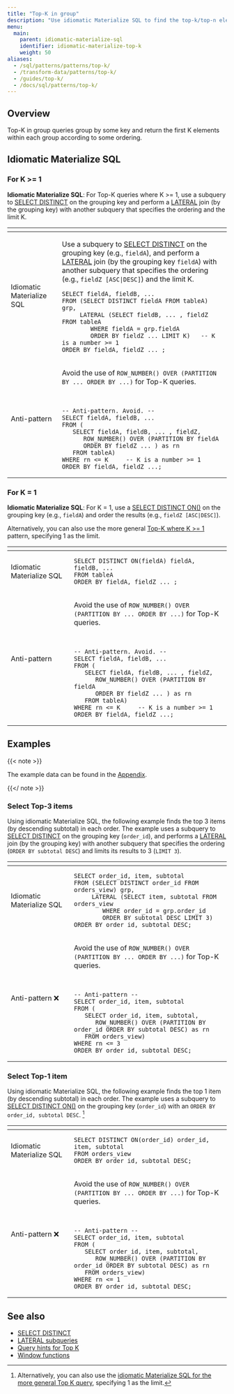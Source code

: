 ```yaml
---
title: "Top-K in group"
description: "Use idiomatic Materialize SQL to find the top-k/top-n elements in each group."
menu:
  main:
    parent: idiomatic-materialize-sql
    identifier: idiomatic-materialize-top-k
    weight: 50
aliases:
  - /sql/patterns/patterns/top-k/
  - /transform-data/patterns/top-k/
  - /guides/top-k/
  - /docs/sql/patterns/top-k/
---
```


## Overview

Top-K in group queries group by some key and return the first K elements within
each group according to some ordering.

## Idiomatic Materialize SQL

### For K >= 1

**Idiomatic Materialize SQL**: For Top-K queries where K >= 1, use a subquery to
[SELECT DISTINCT](/sql/select/#select-distinct) on the grouping key and perform
a [LATERAL](/sql/select/join/#lateral-subqueries) join (by the grouping key)
with another subquery that specifies the ordering and the limit K.

<table>
<thead>
<tr>
<th></th>
<th></th>
</tr>
</thead>
<tbody>
<tr>
<td><blue>Idiomatic Materialize SQL</blue></td>
<td class="copyableCode">

Use a subquery to
[SELECT DISTINCT](/sql/select/#select-distinct) on the grouping key (e.g.,
`fieldA`), and perform a [LATERAL](/sql/select/join/#lateral-subqueries) join
(by the grouping key `fieldA`) with another subquery that specifies the ordering
(e.g., `fieldZ [ASC|DESC]`) and the limit K.

```mzsql
SELECT fieldA, fieldB, ...
FROM (SELECT DISTINCT fieldA FROM tableA) grp,
     LATERAL (SELECT fieldB, ... , fieldZ FROM tableA
        WHERE fieldA = grp.fieldA
        ORDER BY fieldZ ... LIMIT K)   -- K is a number >= 1
ORDER BY fieldA, fieldZ ... ;
```

</td>
</tr>
<tr>
<td><red>Anti-pattern</red></td>
<td>

<red>Avoid the use of `ROW_NUMBER() OVER (PARTITION BY ... ORDER BY ...)` for Top-K queries.</red>

<br>
<div style="background-color: var(--code-block)">

```nofmt
-- Anti-pattern. Avoid. --
SELECT fieldA, fieldB, ...
FROM (
   SELECT fieldA, fieldB, ... , fieldZ,
      ROW_NUMBER() OVER (PARTITION BY fieldA
      ORDER BY fieldZ ... ) as rn
   FROM tableA)
WHERE rn <= K     -- K is a number >= 1
ORDER BY fieldA, fieldZ ...;
```

</div>
</td>
</tr>
</tbody>
</table>


### For K = 1

**Idiomatic Materialize SQL**: For K = 1, use a [SELECT DISTINCT
ON()](/sql/select/#select-distinct-on) on the grouping key (e.g., `fieldA`) and
order the results (e.g., `fieldZ [ASC|DESC]`).

Alternatively, you can also use the more general [Top-K where K >= 1](#for-k--1)
pattern, specifying 1 as the limit.

<table>
<thead>
<tr>
<th></th>
<th></th>
</tr>
</thead>
<tbody>
<tr>
<td><blue>Idiomatic Materialize SQL</blue></td>
<td class="copyableCode">

```mzsql
SELECT DISTINCT ON(fieldA) fieldA, fieldB, ...
FROM tableA
ORDER BY fieldA, fieldZ ... ;
```

</div>
</td>
</tr>

<tr>
<td><red>Anti-pattern</red></td>
<td>

<red>Avoid the use of `ROW_NUMBER() OVER (PARTITION BY ... ORDER BY ...)` for Top-K queries.</red>

<br>
<div style="background-color: var(--code-block)">

```nofmt
-- Anti-pattern. Avoid. --
SELECT fieldA, fieldB, ...
FROM (
   SELECT fieldA, fieldB, ... , fieldZ,
      ROW_NUMBER() OVER (PARTITION BY fieldA
      ORDER BY fieldZ ... ) as rn
   FROM tableA)
WHERE rn <= K     -- K is a number >= 1
ORDER BY fieldA, fieldZ ...;
```

</div>
</td>
</tr>
</tbody>
</table>

## Examples

{{< note >}}

The example data can be found in the
[Appendix](/transform-data/idiomatic-materialize-sql/appendix/example-orders).

{{</ note >}}

### Select Top-3 items

Using idiomatic Materialize SQL, the following example finds the top 3 items (by
descending subtotal) in each order. The example uses a subquery to [SELECT
DISTINCT](/sql/select/#select-distinct) on the grouping key (`order_id`), and
performs a [LATERAL](/sql/select/join/#lateral-subqueries) join (by the grouping
key) with another subquery that specifies the ordering (`ORDER BY subtotal
DESC`) and limits its results to 3 (`LIMIT 3`).

<table>
<thead>
<tr>
<th></th>
<th></th>
</tr>
</thead>
<tbody>
<tr>
<td><blue>Idiomatic Materialize SQL</blue></td>
<td class="copyableCode">

```mzsql
SELECT order_id, item, subtotal
FROM (SELECT DISTINCT order_id FROM orders_view) grp,
     LATERAL (SELECT item, subtotal FROM orders_view
        WHERE order_id = grp.order_id
        ORDER BY subtotal DESC LIMIT 3)
ORDER BY order_id, subtotal DESC;
```

</td>
</tr>

<tr>
<td><red>Anti-pattern</red> ❌</td>
<td>

<red>Avoid the use of `ROW_NUMBER() OVER (PARTITION BY ... ORDER BY ...)` for Top-K queries.</red>

<br>
<div style="background-color: var(--code-block)">

```nofmt
-- Anti-pattern --
SELECT order_id, item, subtotal
FROM (
   SELECT order_id, item, subtotal,
      ROW_NUMBER() OVER (PARTITION BY order_id ORDER BY subtotal DESC) as rn
   FROM orders_view)
WHERE rn <= 3
ORDER BY order_id, subtotal DESC;
```

</div>
</td>
</tr>

</tbody>
</table>

### Select Top-1 item

Using idiomatic Materialize SQL, the following example finds the top 1 item (by
descending subtotal) in each order. The example uses a subquery to [SELECT
DISTINCT ON()](/sql/select/#select-distinct-on) on the grouping key (`order_id`)
with an `ORDER BY order_id, subtotal DESC`. [^1]

<table>
<thead>
<tr>
<th></th>
<th></th>
</tr>
</thead>
<tbody>
<tr>
<td><blue>Idiomatic Materialize SQL</blue></td>
<td class="copyableCode">

```mzsql
SELECT DISTINCT ON(order_id) order_id, item, subtotal
FROM orders_view
ORDER BY order_id, subtotal DESC;
```

</td>
</tr>
<tr>
<td><red>Anti-pattern</red> ❌</td>
<td>

<red>Avoid the use of `ROW_NUMBER() OVER (PARTITION BY ... ORDER BY ...)` for Top-K queries.</red>

<br>
<div style="background-color: var(--code-block)">

```nofmt
-- Anti-pattern --
SELECT order_id, item, subtotal
FROM (
   SELECT order_id, item, subtotal,
      ROW_NUMBER() OVER (PARTITION BY order_id ORDER BY subtotal DESC) as rn
   FROM orders_view)
WHERE rn <= 1
ORDER BY order_id, subtotal DESC;
```

</div>
</td>
</tr>
</tbody>
</table>

[^1]: Alternatively, you can also use the [idiomatic Materialize SQL for the
    more general Top K query](#for-k--1), specifying 1 as the limit.

## See also

- [SELECT DISTINCT](/sql/select/#select-distinct)
- [LATERAL subqueries](/sql/select/join/#lateral-subqueries)
- [Query hints for Top K](/transform-data/optimization/#query-hints)
- [Window functions](/sql/functions/#window-functions)
